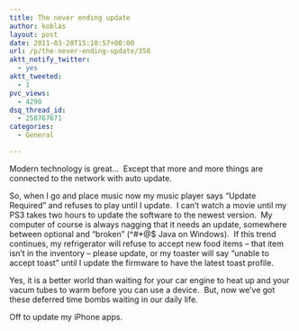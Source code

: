 ```yaml
---
title: The never ending update
author: koblas
layout: post
date: 2011-03-20T15:10:57+00:00
url: /p/the-never-ending-update/358
aktt_notify_twitter:
  - yes
aktt_tweeted:
  - 1
pvc_views:
  - 4290
dsq_thread_id:
  - 258767671
categories:
  - General

---
```

Modern technology is great&#8230;  Except that more and more things are connected to the network with auto update.

So, when I go and place music now my music player says &#8220;Update Required&#8221; and refuses to play until I update.  I can&#8217;t watch a movie until my PS3 takes two hours to update the software to the newest version.  My computer of course is always nagging that it needs an update, somewhere between optional and &#8220;broken&#8221; (^#*@$ Java on Windows).  If this trend continues, my refrigerator will refuse to accept new food items &#8211; that item isn&#8217;t in the inventory &#8211; please update, or my toaster will say &#8220;unable to accept toast&#8221; until I update the firmware to have the latest toast profile.

Yes, it is a better world than waiting for your car engine to heat up and your vacum tubes to warm before you can use a device.  But, now we&#8217;ve got these deferred time bombs waiting in our daily life.

Off to update my iPhone apps.